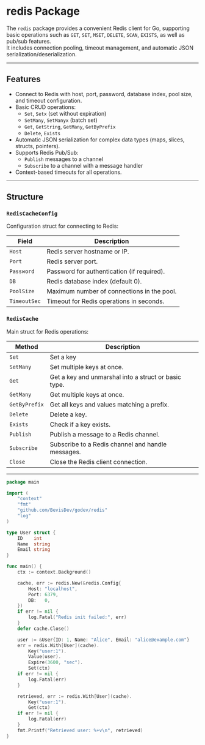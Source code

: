# redis Package

The `redis` package provides a convenient Redis client for Go, supporting basic operations such
as `GET`, `SET`, `MSET`, `DELETE`, `SCAN`, `EXISTS`, as well as pub/sub features.  
It includes connection pooling, timeout management, and automatic JSON serialization/deserialization.

---

## Features

- Connect to Redis with host, port, password, database index, pool size, and timeout configuration.
- Basic CRUD operations:
    - `Set`, `Setx` (set without expiration)
    - `SetMany`, `SetManyx` (batch set)
    - `Get`, `GetString`, `GetMany`, `GetByPrefix`
    - `Delete`, `Exists`
- Automatic JSON serialization for complex data types (maps, slices, structs, pointers).
- Supports Redis Pub/Sub:
    - `Publish` messages to a channel
    - `Subscribe` to a channel with a message handler
- Context-based timeouts for all operations.

---

## Structure

### `RedisCacheConfig`

Configuration struct for connecting to Redis:

| Field        | Description                                |
|--------------|--------------------------------------------|
| `Host`       | Redis server hostname or IP.               |
| `Port`       | Redis server port.                         |
| `Password`   | Password for authentication (if required). |
| `DB`         | Redis database index (default 0).          |
| `PoolSize`   | Maximum number of connections in the pool. |
| `TimeoutSec` | Timeout for Redis operations in seconds.   |

### `RedisCache`

Main struct for Redis operations:

| Method        | Description                                          |
|---------------|------------------------------------------------------|
| `Set`         | Set a key                                            |
| `SetMany`     | Set multiple keys at once.                           |
| `Get`         | Get a key and unmarshal into a struct or basic type. |
| `GetMany`     | Get multiple keys at once.                           |
| `GetByPrefix` | Get all keys and values matching a prefix.           |
| `Delete`      | Delete a key.                                        |
| `Exists`      | Check if a key exists.                               |
| `Publish`     | Publish a message to a Redis channel.                |
| `Subscribe`   | Subscribe to a Redis channel and handle messages.    |
| `Close`       | Close the Redis client connection.                   |

---

```go
package main

import (
	"context"
	"fmt"
	"github.com/BevisDev/godev/redis"
	"log"
)

type User struct {
	ID    int
	Name  string
	Email string
}

func main() {
	ctx := context.Background()

	cache, err := redis.New(&redis.Config{
		Host: "localhost",
		Port: 6379,
		DB:   0,
	})
	if err != nil {
		log.Fatal("Redis init failed:", err)
	}
	defer cache.Close()

	user := &User{ID: 1, Name: "Alice", Email: "alice@example.com"}
	err = redis.With[User](cache).
		Key("user:1").
		Value(user).
		Expire(3600, "sec").
		Set(ctx)
	if err != nil {
		log.Fatal(err)
	}

	retrieved, err := redis.With[User](cache).
		Key("user:1").
		Get(ctx)
	if err != nil {
		log.Fatal(err)
	}
	fmt.Printf("Retrieved user: %+v\n", retrieved)
}

```